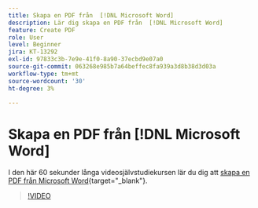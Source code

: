 ```yaml
---
title: Skapa en PDF från  [!DNL Microsoft Word]
description: Lär dig skapa en PDF från  [!DNL Microsoft Word]
feature: Create PDF
role: User
level: Beginner
jira: KT-13292
exl-id: 97833c3b-7e9e-41f0-8a90-37ecbd9e07a0
source-git-commit: 063268e985b7a64beffec8fa939a3d8b38d3d03a
workflow-type: tm+mt
source-wordcount: '30'
ht-degree: 3%

---
```


# Skapa en PDF från [!DNL Microsoft Word]

I den här 60 sekunder långa videosjälvstudiekursen lär du dig att [skapa en PDF från Microsoft Word](https://www.adobe.com/se/acrobat/online/word-to-pdf.html){target="_blank"}.

>[!VIDEO](https://video.tv.adobe.com/v/342627?quality=12&learn=on&hidetitle=true)
